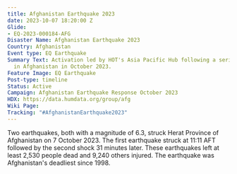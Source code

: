 ```yaml
---
title: Afghanistan Earthquake 2023
date: 2023-10-07 18:20:00 Z
Glide:
- EQ-2023-000184-AFG
Disaster Name: Afghanistan Earthquake 2023
Country: Afghanistan
Event type: EQ Earthquake
Summary Text: Activation led by HOT's Asia Pacific Hub following a series of earthquakes
  in Afghanistan in October 2023.
Feature Image: EQ Earthquake
Post-type: timeline
Status: Active
Campaign: Afghanistan Earthquake Response October 2023
HDX: https://data.humdata.org/group/afg
Wiki Page: 
Tracking: "#AfghanistanEarthquake2023"
---
```


Two earthquakes, both with a magnitude of 6.3, struck Herat Province of Afghanistan on 7 October 2023. The first earthquake struck at 11:11 AFT followed by the second shock 31 minutes later. These earthquakes left at least 2,530 people dead and 9,240 others injured. The earthquake was Afghanistan's deadliest since 1998.